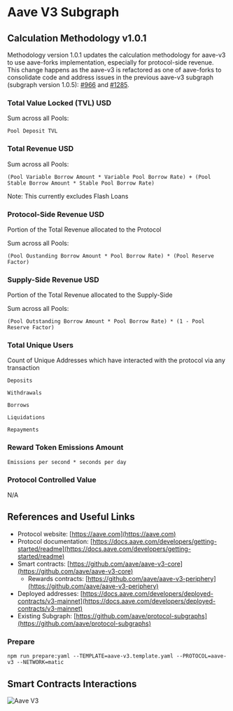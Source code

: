 # Aave V3 Subgraph

## Calculation Methodology v1.0.1

Methodology version 1.0.1 updates the calculation methodology for aave-v3 to use aave-forks implementation, especially for protocol-side revenue. This change happens as the aave-v3 is refactored as one of aave-forks to consolidate code and address issues in the previous aave-v3 subgraph (subgraph version 1.0.5): [#966](https://github.com/messari/subgraphs/issues/966) and [#1285](https://github.com/messari/subgraphs/issues/1285).

### Total Value Locked (TVL) USD

Sum across all Pools:

`Pool Deposit TVL`

### Total Revenue USD

Sum across all Pools:

`(Pool Variable Borrow Amount * Variable Pool Borrow Rate) + (Pool Stable Borrow Amount * Stable Pool Borrow Rate)`

Note: This currently excludes Flash Loans

### Protocol-Side Revenue USD

Portion of the Total Revenue allocated to the Protocol

Sum across all Pools:

`(Pool Oustanding Borrow Amount * Pool Borrow Rate) * (Pool Reserve Factor)`

### Supply-Side Revenue USD

Portion of the Total Revenue allocated to the Supply-Side

Sum across all Pools:

`(Pool Outstanding Borrow Amount * Pool Borrow Rate) * (1 - Pool Reserve Factor)`

### Total Unique Users

Count of Unique Addresses which have interacted with the protocol via any transaction

`Deposits`

`Withdrawals`

`Borrows`

`Liquidations`

`Repayments`

### Reward Token Emissions Amount

`Emissions per second * seconds per day`

### Protocol Controlled Value

N/A

## References and Useful Links

- Protocol website: [https://aave.com](https://aave.com)
- Protocol documentation: [https://docs.aave.com/developers/getting-started/readme](https://docs.aave.com/developers/getting-started/readme)
- Smart contracts: [https://github.com/aave/aave-v3-core](https://github.com/aave/aave-v3-core)
  - Rewards contracts: [https://github.com/aave/aave-v3-periphery](https://github.com/aave/aave-v3-periphery)
- Deployed addresses: [https://docs.aave.com/developers/deployed-contracts/v3-mainnet](https://docs.aave.com/developers/deployed-contracts/v3-mainnet)
- Existing Subgraph: [https://github.com/aave/protocol-subgraphs](https://github.com/aave/protocol-subgraphs)

### Prepare

`npm run prepare:yaml --TEMPLATE=aave-v3.template.yaml --PROTOCOL=aave-v3 --NETWORK=matic`

## Smart Contracts Interactions

![Aave V3](../../docs/images/protocols/aave-v3.png "Aave V3")
